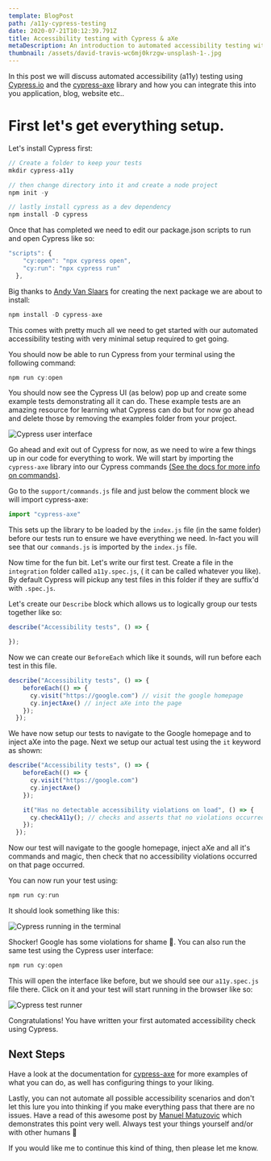 ```yaml
---
template: BlogPost
path: /a11y-cypress-testing
date: 2020-07-21T10:12:39.791Z
title: Accessibility testing with Cypress & aXe
metaDescription: An introduction to automated accessibility testing with Cypress
thumbnail: /assets/david-travis-wc6mj0krzgw-unsplash-1-.jpg
---
```

In this post we will discuss automated accessibility (a11y) testing using [Cypress.io](https://cypress.io) and the [cypress-axe](https://github.com/avanslaars/cypress-axe) library and how you can integrate this into you application, blog, website etc..



# First let's get everything setup.

Let's install Cypress first:

```jsx
// Create a folder to keep your tests
mkdir cypress-a11y

// then change directory into it and create a node project
npm init -y

// lastly install cypress as a dev dependency
npm install -D cypress
```

Once that has completed we need to edit our package.json scripts to run and open Cypress like so:

```jsx
"scripts": {
    "cy:open": "npx cypress open",
    "cy:run": "npx cypress run"
  },
```

Big thanks to [Andy Van Slaars](https://twitter.com/avanslaars) for creating the next package we are about to install:

```jsx
npm install -D cypress-axe
```

This comes with pretty much all we need to get started with our automated accessibility testing with very minimal setup required to get going.

You should now be able to run Cypress from your terminal using the following command:

```jsx
npm run cy:open
```

You should now see the Cypress UI (as below) pop up and create some example tests demonstrating all it can do. These example tests are an amazing resource for learning what Cypress can do but for now go ahead and delete those by removing the examples folder from your project.

![Cypress user interface](/assets/screenshot_from_2020-07-17_15-59-00.png "Cypress user interface")

Go ahead and exit out of Cypress for now, as we need to wire a few things up in our code for everything to work. We will start by importing the `cypress-axe` library into our Cypress commands [(See the docs for more info on commands)](https://docs.cypress.io/api/cypress-api/custom-commands.html#Syntax).

Go to the `support/commands.js` file and just below the comment block we will import cypress-axe:

```jsx
import "cypress-axe"
```

This sets up the library to be loaded by the `index.js` file (in the same folder) before our tests run to ensure we have everything we need. In-fact you will see that our `commands.js` is imported by the `index.js` file.

Now time for the fun bit. Let's write our first test. Create a file in the `integration` folder called `a11y.spec.js`, ( it can be called whatever you like). By default Cypress will pickup any test files in this folder if they are suffix'd with `.spec.js`.

Let's create our `Describe` block which allows us to logically group our tests together like so:

```jsx
describe("Accessibility tests", () => {

});
```

Now we can create our `BeforeEach` which like it sounds, will run before each test in this file.

```jsx
describe("Accessibility tests", () => {
    beforeEach(() => {
      cy.visit("https://google.com") // visit the google homepage
      cy.injectAxe() // inject aXe into the page
    });
  });
```

We have now setup our tests to navigate to the Google homepage and to inject aXe into the page. Next we setup our actual test using the `it` keyword as shown:

```jsx
describe("Accessibility tests", () => {
    beforeEach(() => {
      cy.visit("https://google.com")
      cy.injectAxe()
    });

    it("Has no detectable accessibility violations on load", () => {
      cy.checkA11y(); // checks and asserts that no violations occurred
    });
  });
```

Now our test will navigate to the google homepage, inject aXe and all it's commands and magic, then check that no accessibility violations occurred on that page occurred.

You can now run your test using:

```jsx
npm run cy:run
```

It should look something like this:

![Cypress running in the terminal](/assets/screenshot_from_2020-07-17_16-33-16.png "Cypress running in the terminal")

Shocker! Google has some violations for shame 🙂. You can also run the same test using the Cypress user interface:

```jsx
npm run cy:open
```

This will open the interface like before, but we should see our `a11y.spec.js` file there. Click on it and your test will start running in the browser like so:

![Cypress test runner](/assets/screenshot-from-2020-07-21-11-26-36.png "Cypress test runner")

Congratulations! You have written your first automated accessibility check using Cypress.

## Next Steps

Have a look at the documentation for [cypress-axe](https://github.com/avanslaars/cypress-axe) for more examples of what you can do, as well has configuring things to your liking.

Lastly, you can not automate all possible accessibility scenarios and don't let this lure you into thinking if you make everything pass that there are no issues. Have a read of this awesome post by [Manuel Matuzovic](https://www.matuzo.at/blog/building-the-most-inaccessible-site-possible-with-a-perfect-lighthouse-score/) which demonstrates this point very well. Always test your things yourself and/or with other humans 🙂

If you would like me to continue this kind of thing, then please let me know.